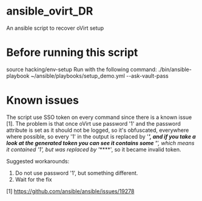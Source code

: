 # ansible_ovirt_DR
An ansible script to recover oVirt setup

# Before running this script
source hacking/env-setup
Run with the following command:
   ./bin/ansible-playbook ~/ansible/playbooks/setup_demo.yml --ask-vault-pass

# Known issues
The script use SSO token on every command since there is a known issue [1].
The problem is that once oVirt use password '1' and the password
attribute is set as it should not be logged, so it's obfuscated, everywhere where possible,
so every '1' in the output is replaced by '******', and if you take a look at the generated token
you can see it contains some '*****', which means it contained '1', but was replaced by '*****',
so it became invalid token.

Suggested workarounds:
  1) Do not use password '1', but something different.
  2) Wait for the fix

[1] https://github.com/ansible/ansible/issues/19278



